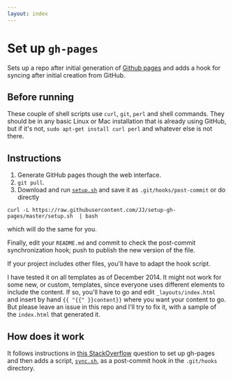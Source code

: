 ```yaml
---
layout: index
---
```


Set up `gh-pages`
==============

Sets up a repo after initial generation of
[Github pages](http://pages.github.com) and adds a hook for syncing
after initial creation from GitHub. 

## Before running

These couple of shell scripts use `curl`, `git`, `perl` and shell
commands. They should be in any basic Linux or Mac installation that
is already using GitHub, but if it's not, `sudo apt-get install curl
perl` and whatever else is not there. 

## Instructions

1. Generate GitHub pages though the web interface.
2. `git pull`.
3. Download and run [`setup.sh`](setup.sh) and save it as `.git/hooks/post-commit` or do directly

```
curl -L https://raw.githubusercontent.com/JJ/setup-gh-pages/master/setup.sh  | bash
```

which will do the same for you.

Finally, edit your `README.md` and commit to check the post-commit
synchronization hook; push to publish the new version of the file. 

If your project includes other files, you'll have to adapt the hook script.

I have tested it on all templates as of December 2014. It might not
work for some new, or custom, templates, since everyone uses different
elements to include the content. If so, you'll have to go and edit
`_layouts/index.html` and insert by hand `{{ "{{" }}content}}` where
you want your content to go. But please leave an issue in this repo
and I'll try to fix it, with a sample of the `index.html` that
generated it.

## How does it work

It follows instructions in
[this StackOverflow](http://stackoverflow.com/questions/14024594/how-do-i-prevent-the-github-pages-automatic-generator-to-remove-everything-bef)
question to set up gh-pages and then adds a script,
[`sync.sh`](sync.sh), as a post-commit hook in the `.git/hooks`
directory. 
